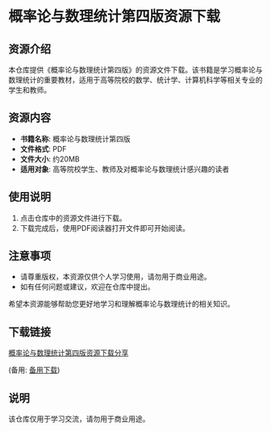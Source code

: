 # 概率论与数理统计第四版资源下载

## 资源介绍

本仓库提供《概率论与数理统计第四版》的资源文件下载。该书籍是学习概率论与数理统计的重要教材，适用于高等院校的数学、统计学、计算机科学等相关专业的学生和教师。

## 资源内容

- **书籍名称**: 概率论与数理统计第四版
- **文件格式**: PDF
- **文件大小**: 约20MB
- **适用对象**: 高等院校学生、教师及对概率论与数理统计感兴趣的读者

## 使用说明

1. 点击仓库中的资源文件进行下载。
2. 下载完成后，使用PDF阅读器打开文件即可开始阅读。

## 注意事项

- 请尊重版权，本资源仅供个人学习使用，请勿用于商业用途。
- 如有任何问题或建议，欢迎在仓库中提出。

希望本资源能够帮助您更好地学习和理解概率论与数理统计的相关知识。

## 下载链接
[概率论与数理统计第四版资源下载分享](https://pan.quark.cn/s/f03c238bcc0f) 

(备用: [备用下载](https://pan.baidu.com/s/1KZKiyAEypHnM6kUbDjj1hw?pwd=1234))

## 说明

该仓库仅用于学习交流，请勿用于商业用途。

